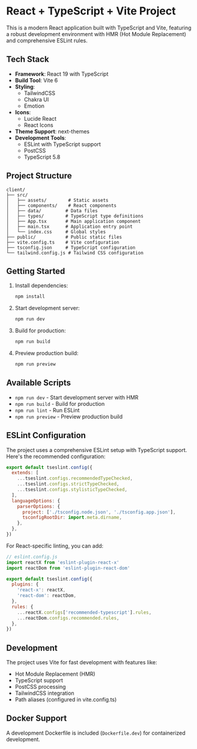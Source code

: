# React + TypeScript + Vite Project

This is a modern React application built with TypeScript and Vite, featuring a robust development environment with HMR (Hot Module Replacement) and comprehensive ESLint rules.

## Tech Stack

- **Framework**: React 19 with TypeScript
- **Build Tool**: Vite 6
- **Styling**: 
  - TailwindCSS
  - Chakra UI
  - Emotion
- **Icons**: 
  - Lucide React
  - React Icons
- **Theme Support**: next-themes
- **Development Tools**:
  - ESLint with TypeScript support
  - PostCSS
  - TypeScript 5.8

## Project Structure

```
client/
├── src/
│   ├── assets/        # Static assets
│   ├── components/    # React components
│   ├── data/         # Data files
│   ├── types/        # TypeScript type definitions
│   ├── App.tsx       # Main application component
│   ├── main.tsx      # Application entry point
│   └── index.css     # Global styles
├── public/           # Public static files
├── vite.config.ts    # Vite configuration
├── tsconfig.json     # TypeScript configuration
└── tailwind.config.js # Tailwind CSS configuration
```

## Getting Started

1. Install dependencies:
   ```bash
   npm install
   ```

2. Start development server:
   ```bash
   npm run dev
   ```

3. Build for production:
   ```bash
   npm run build
   ```

4. Preview production build:
   ```bash
   npm run preview
   ```

## Available Scripts

- `npm run dev` - Start development server with HMR
- `npm run build` - Build for production
- `npm run lint` - Run ESLint
- `npm run preview` - Preview production build

## ESLint Configuration

The project uses a comprehensive ESLint setup with TypeScript support. Here's the recommended configuration:

```js
export default tseslint.config({
  extends: [
    ...tseslint.configs.recommendedTypeChecked,
    ...tseslint.configs.strictTypeChecked,
    ...tseslint.configs.stylisticTypeChecked,
  ],
  languageOptions: {
    parserOptions: {
      project: ['./tsconfig.node.json', './tsconfig.app.json'],
      tsconfigRootDir: import.meta.dirname,
    },
  },
})
```

For React-specific linting, you can add:

```js
// eslint.config.js
import reactX from 'eslint-plugin-react-x'
import reactDom from 'eslint-plugin-react-dom'

export default tseslint.config({
  plugins: {
    'react-x': reactX,
    'react-dom': reactDom,
  },
  rules: {
    ...reactX.configs['recommended-typescript'].rules,
    ...reactDom.configs.recommended.rules,
  },
})
```

## Development

The project uses Vite for fast development with features like:
- Hot Module Replacement (HMR)
- TypeScript support
- PostCSS processing
- TailwindCSS integration
- Path aliases (configured in vite.config.ts)

## Docker Support

A development Dockerfile is included (`Dockerfile.dev`) for containerized development.
